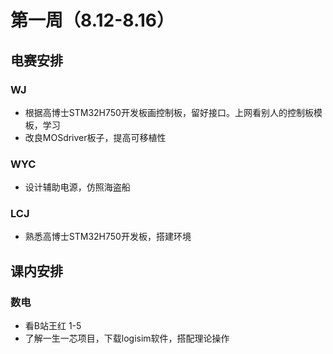 # 第一周（8.12-8.16）

## 电赛安排

### WJ

- 根据高博士STM32H750开发板画控制板，留好接口。上网看别人的控制板模板，学习
- 改良MOSdriver板子，提高可移植性

### WYC

- 设计辅助电源，仿照海盗船

### LCJ

- 熟悉高博士STM32H750开发板，搭建环境

## 课内安排

### 数电

- 看B站王红 1-5
- 了解一生一芯项目，下载logisim软件，搭配理论操作

